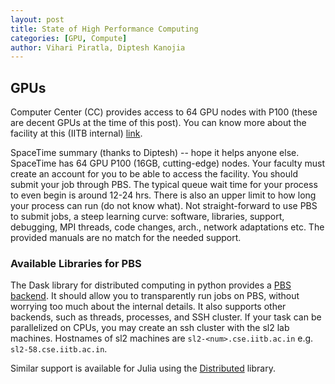 ```yaml
---
layout: post
title: State of High Performance Computing
categories: [GPU, Compute]
author: Vihari Piratla, Diptesh Kanojia
---
```


## GPUs
Computer Center (CC) provides access to 64 GPU nodes with P100 (these are decent GPUs at the time of this post). You can know more about the facility at this (IITB internal) [link](https://spacetime.iitb.ac.in/).

SpaceTime summary (thanks to Diptesh) -- hope it helps anyone else.
SpaceTime has 64 GPU P100 (16GB, cutting-edge) nodes. 
Your faculty must create an account for you to be able to access the facility. 
You should submit your job through PBS. The typical queue wait time for your process to even begin is around 12-24 hrs. There is also an upper limit to how long your process can run (do not know what).
Not straight-forward to use PBS to submit jobs, a steep learning curve: software, libraries, support, debugging, MPI threads, code changes, arch., network adaptations etc. The provided manuals are no match for the needed support.

### Available Libraries for PBS

The Dask library for distributed computing in python provides a [PBS backend](https://jobqueue.dask.org/en/latest/generated/dask_jobqueue.PBSCluster.html). It should allow you to transparently run jobs on PBS, without worrying too much about the internal details. It also supports other backends, such as threads, processes, and SSH cluster. If your task can be parallelized on CPUs, you may create an ssh cluster with the sl2 lab machines. Hostnames of sl2 machines are `sl2-<num>.cse.iitb.ac.in` e.g. `sl2-58.cse.iitb.ac.in`. 

Similar support is available for Julia using the [Distributed](https://docs.julialang.org/en/v1/stdlib/Distributed/) library. 
